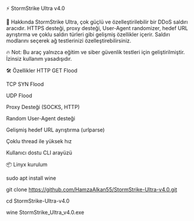 ⚡ StormStrike Ultra v4.0



🚀 Hakkında
StormStrike Ultra, çok güçlü ve özelleştirilebilir bir DDoS saldırı aracıdır. HTTPS desteği, proxy desteği, User-Agent randomizer, hedef URL ayrıştırma ve çoklu saldırı türleri gibi gelişmiş özellikler içerir. Saldırı modlarını seçerek ağ testlerinizi özelleştirebilirsiniz.

🔥 Not: Bu araç yalnızca eğitim ve siber güvenlik testleri için geliştirilmiştir. İzinsiz kullanım yasadışıdır.

🛠️ Özellikler
 HTTP GET Flood

 TCP SYN Flood

 UDP Flood

 Proxy Desteği (SOCKS, HTTP)

 Random User-Agent desteği

 Gelişmiş hedef URL ayrıştırma (urlparse)

 Çoklu thread ile yüksek hız

 Kullanıcı dostu CLI arayüzü

📦 Linyx kurulum

sudo apt install wine

git clone https://github.com/HamzaAlkan55/StormStrike-Ultra-v4.0.git

cd StormStrike-Ultra-v4.0

wine StormStrike_Ultra_v4.0.exe


